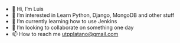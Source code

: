 - 👋 Hi, I’m Luis
- 👀 I’m interested in Learn Python, Django, MongoDB and other stuff
- 🌱 I’m currently learning how to use Jenkins
- 💞️ I’m looking to collaborate on something one day 
- 📫 How to reach me utpplatano@gmail.com

<!---
grafstyle/grafstyle is a ✨ special ✨ repository because its `README.md` (this file) appears on your GitHub profile.
You can click the Preview link to take a look at your changes.
--->
